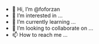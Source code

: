 - 👋 Hi, I’m @foforzan
- 👀 I’m interested in ...
- 🌱 I’m currently learning ...
- 💞️ I’m looking to collaborate on ...
- 📫 How to reach me ...

<!---
foforzan/foforzan is a ✨ special ✨ repository because its `README.md` (this file) appears on your GitHub profile.
You can click the Preview link to take a look at your changes.
--->
